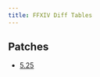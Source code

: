 ```yaml
---
title: FFXIV Diff Tables
---
```


## Patches

* [5.25](https://makar8000.github.io/ffxiv-diff/5.25/)